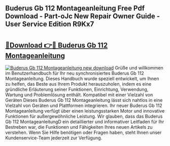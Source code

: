 ## Buderus Gb 112 Montageanleitung Free Pdf Download - Part-oJc New Repair Owner Guide - User Service Edition R9Kx7

# <h2><a href="http://df7n9w0.blite.top/?on=Buderus+Gb+112+Montageanleitung">🔗Download 👉🔴 Buderus Gb 112 Montageanleitung</a></h2>

[![Buderus Gb 112 Montageanleitung new download](https://i.imgur.com/lujVjoI.png)](http://df7n9w0.blite.top/?on=Buderus+Gb+112+Montageanleitung)
Grüße und willkommen im Benutzerhandbuch für Ihr neu synchronisiertes Buderus Gb 112 Montageanleitung. Dieses Handbuch wurde speziell entwickelt, um Ihnen zu helfen, das Beste aus Ihrem Produkt herauszuholen, indem es eine gründliche Erläuterung seiner Funktionen, Einrichtung, Verwendung, Wartung und Problemlösung enthält. Kompatibel mit einer Vielzahl von Geräten Dieses Buderus Gb 112 Montageanleitung lässt sich nahtlos in eine Vielzahl von Geräten und Plattformen integrieren. Ihr neuer Buderus Gb 112 Montageanleitung verfügt über einen leistungsstarken Motor und innovative Funktionen für außergewöhnliche Leistung. Wir glauben, dass das Buderus Gb 112 MontageanleitungD ein detaillierter und informativer Leitfaden für Ihr Bestreben war, die Funktionen und Fähigkeiten Ihres neuen Artikels zu verstehen. Wenn Sie Hilfe benötigen oder Fragen haben, steht Ihnen unser Kundenservice-Team jederzeit zur Verfügung.
